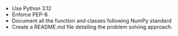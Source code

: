 * Use Python 3.12
* Enforce PEP-8
* Document all the function and classes following NumPy standard
* Create a README.md file detailing the problem solving approach.
